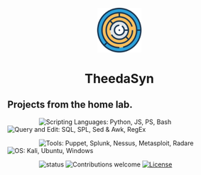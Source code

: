 <p align="center"><img width=20% src="https://github.com/cmgorke/hLab/blob/master/resources/images/png-colored-round-Labyrinth.png"></p>
<h1 align="center">TheedaSyn</h1>
<h2>Projects from the home lab.</h2>

&nbsp;&nbsp;&nbsp;&nbsp;&nbsp;&nbsp;&nbsp;&nbsp;&nbsp;&nbsp;&nbsp;&nbsp;&nbsp;&nbsp;&nbsp;&nbsp;&nbsp;
![Scripting Languages: Python, JS, PS, Bash](https://img.shields.io/badge/scripting-Python%20%7C%20JS%20%7C%20PS%20%7C%20Bash%20-blue.svg)
![Query and Edit: SQL, SPL, Sed & Awk, RegEx](https://img.shields.io/badge/query%20%26%20edit-SQL%20%7C%20SPL%20%7C%20Sed%20%26%20Awk%20%7C%20RegEx-blue.svg)

&nbsp;&nbsp;&nbsp;&nbsp;&nbsp;&nbsp;&nbsp;&nbsp;&nbsp;&nbsp;&nbsp;&nbsp;&nbsp;&nbsp;&nbsp;&nbsp;&nbsp;
![Tools: Puppet, Splunk, Nessus, Metasploit, Radare](https://img.shields.io/badge/tools-Puppet%20%7C%20Splunk%20%7C%20Nessus%20%7C%20Metasploit%20%7C%20Radare-green.svg)
![OS: Kali, Ubuntu, Windows](https://img.shields.io/badge/os-Kali%2C%20Ubuntu%2C%20Windows-green.svg)

&nbsp;&nbsp;&nbsp;&nbsp;&nbsp;&nbsp;&nbsp;&nbsp;&nbsp;&nbsp;&nbsp;&nbsp;&nbsp;&nbsp;&nbsp;&nbsp;&nbsp;
![status](https://img.shields.io/badge/status-creating-red.svg)
![Contributions welcome](https://img.shields.io/badge/contributions-welcome-orange.svg)
[![License](https://img.shields.io/badge/license-MIT-blue.svg)](https://opensource.org/licenses/MIT)
